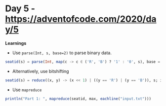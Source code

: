 # Day 5 - https://adventofcode.com/2020/day/5

**Learnings**

- Use `parse(Int, s, base=2)` to parse binary data.

```julia
seatid(s) = parse(Int, map(c -> c ∈ ('R', 'B') ? '1' : '0', s), base = 2)
```

- Alternatively, use bitshifting

```julia
seatid(s) = reduce((x, y) -> (x << 1) | ((y == 'R') | (y == 'B')), s; init = 0)
```

- Use `mapreduce`

```julia
println("Part 1: ", mapreduce(seatid, max, eachline("input.txt")))
```
